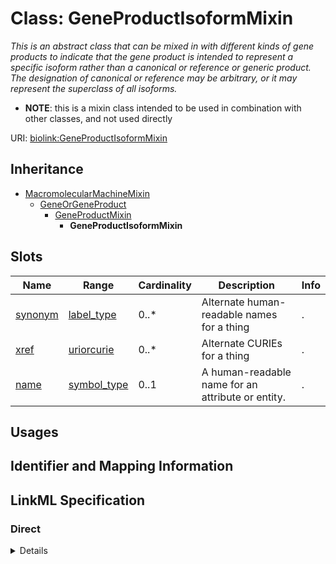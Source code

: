 # Class: GeneProductIsoformMixin
_This is an abstract class that can be mixed in with different kinds of gene products to indicate that the gene product is intended to represent a specific isoform rather than a canonical or reference or generic product. The designation of canonical or reference may be arbitrary, or it may represent the superclass of all isoforms._




* __NOTE__: this is a mixin class intended to be used in combination with other classes, and not used directly


URI: [biolink:GeneProductIsoformMixin](https://w3id.org/biolink/vocab/GeneProductIsoformMixin)




## Inheritance

* [MacromolecularMachineMixin](MacromolecularMachineMixin.md)
    * [GeneOrGeneProduct](GeneOrGeneProduct.md)
        * [GeneProductMixin](GeneProductMixin.md)
            * **GeneProductIsoformMixin**




## Slots

| Name | Range | Cardinality | Description  | Info |
| ---  | --- | --- | --- | --- |
| [synonym](synonym.md) | [label_type](label_type.md) | 0..* | Alternate human-readable names for a thing  | . |
| [xref](xref.md) | [uriorcurie](uriorcurie.md) | 0..* | Alternate CURIEs for a thing  | . |
| [name](name.md) | [symbol_type](symbol_type.md) | 0..1 | A human-readable name for an attribute or entity.  | . |


## Usages



## Identifier and Mapping Information









## LinkML Specification

<!-- TODO: investigate https://stackoverflow.com/questions/37606292/how-to-create-tabbed-code-blocks-in-mkdocs-or-sphinx -->

### Direct

<details>
```yaml
name: gene product isoform mixin
description: This is an abstract class that can be mixed in with different kinds of
  gene products to indicate that the gene product is intended to represent a specific
  isoform rather than a canonical or reference or generic product. The designation
  of canonical or reference may be arbitrary, or it may represent the superclass of
  all isoforms.
from_schema: https://w3id.org/biolink/biolink-model
is_a: gene product mixin
mixin: true

```
</details>

### Induced

<details>
```yaml
name: gene product isoform mixin
description: This is an abstract class that can be mixed in with different kinds of
  gene products to indicate that the gene product is intended to represent a specific
  isoform rather than a canonical or reference or generic product. The designation
  of canonical or reference may be arbitrary, or it may represent the superclass of
  all isoforms.
from_schema: https://w3id.org/biolink/biolink-model
is_a: gene product mixin
mixin: true
attributes:
  synonym:
    name: synonym
    aliases:
    - alias
    narrow_mappings:
    - skos:altLabel
    - gff3:Alias
    - alliancegenome:synonyms
    - gpi:DB_Object_Synonyms
    - oboInOwl:hasExactSynonym
    - oboInOwl:hasNarrowSynonym
    - oboInOwl:hasBroadSynonym
    - oboInOwl:hasRelatedSynonym
    - HANCESTRO:0330
    - IAO:0000136
    - RXNORM:has_tradename
    description: Alternate human-readable names for a thing
    in_subset:
    - translator_minimal
    from_schema: https://w3id.org/biolink/biolink-model
    is_a: node property
    domain: named thing
    multivalued: true
    alias: synonym
    owner: gene product isoform mixin
    range: label type
  xref:
    name: xref
    aliases:
    - dbxref
    - Dbxref
    - DbXref
    narrow_mappings:
    - gff3:Dbxref
    - gpi:DB_Xrefs
    description: Alternate CURIEs for a thing
    in_subset:
    - translator_minimal
    from_schema: https://w3id.org/biolink/biolink-model
    is_a: node property
    domain: named thing
    multivalued: true
    alias: xref
    owner: gene product isoform mixin
    range: uriorcurie
  name:
    name: name
    aliases:
    - label
    - display name
    - title
    exact_mappings:
    - gff3:Name
    - gpi:DB_Object_Name
    narrow_mappings:
    - dct:title
    - WIKIDATA_PROPERTY:P1476
    description: A human-readable name for an attribute or entity.
    in_subset:
    - translator_minimal
    - samples
    from_schema: https://w3id.org/biolink/biolink-model
    slot_uri: rdfs:label
    alias: name
    owner: gene product isoform mixin
    range: symbol type

```
</details>